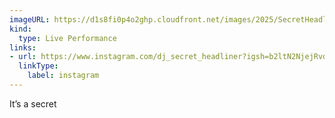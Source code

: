 ```yaml
---
imageURL: https://d1s8fi0p4o2ghp.cloudfront.net/images/2025/SecretHeadliner.jpeg
kind:
  type: Live Performance
links:
- url: https://www.instagram.com/dj_secret_headliner?igsh=b2ltN2NjejRvdzBr
  linkType:
    label: instagram
---
```

It’s a secret 